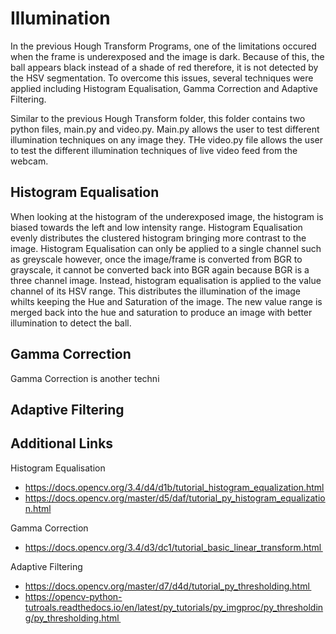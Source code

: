 # Illumination
In the previous Hough Transform Programs, one of the limitations occured when the frame is underexposed and the image is dark. Because of this, the ball appears black instead of a shade of red therefore, it is not detected by the HSV segmentation. To overcome this issues, several techniques were applied including Histogram Equalisation, Gamma Correction and Adaptive Filtering.

Similar to the previous Hough Transform folder, this folder contains two python files, main.py and video.py. Main.py allows the user to test different illumination techniques on any image they. THe video.py file allows the user to test the different illumination techniques of live video feed from the webcam.

## Histogram Equalisation
When looking at the histogram of the underexposed image, the histogram is biased towards the left and low intensity range. Histogram Equalisation evenly distributes the clustered histogram bringing more contrast to the image. Histogram Equalisation can only be applied to a single channel such as greyscale however, once the image/frame is converted from BGR to grayscale, it cannot be converted back into BGR again because BGR is a three channel image. Instead, histogram equalisation is applied to the value channel of its HSV range. This distributes the illumination of the image whilts keeping the Hue and Saturation of the image. The new value range is merged back into the hue and saturation to produce an image with better illumination to detect the ball.

## Gamma Correction
Gamma Correction is another techni

## Adaptive Filtering


## Additional Links
Histogram Equalisation
* https://docs.opencv.org/3.4/d4/d1b/tutorial_histogram_equalization.html 
* https://docs.opencv.org/master/d5/daf/tutorial_py_histogram_equalization.html 

Gamma Correction
* https://docs.opencv.org/3.4/d3/dc1/tutorial_basic_linear_transform.html  

Adaptive Filtering
* https://docs.opencv.org/master/d7/d4d/tutorial_py_thresholding.html  
* https://opencv-python-tutroals.readthedocs.io/en/latest/py_tutorials/py_imgproc/py_thresholding/py_thresholding.html  
